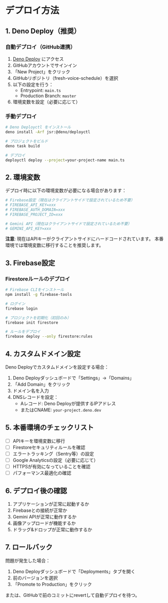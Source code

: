# デプロイ方法

## 1. Deno Deploy（推奨）

### 自動デプロイ（GitHub連携）
1. [Deno Deploy](https://deno.com/deploy) にアクセス
2. GitHubアカウントでサインイン
3. 「New Project」をクリック
4. GitHubリポジトリ（fresh-voice-schedule）を選択
5. 以下の設定を行う：
   - Entrypoint: `main.ts`
   - Production Branch: `master`
6. 環境変数を設定（必要に応じて）

### 手動デプロイ
```bash
# Deno Deployctl をインストール
deno install -Arf jsr:@deno/deployctl

# プロジェクトをビルド
deno task build

# デプロイ
deployctl deploy --project=your-project-name main.ts
```

## 2. 環境変数

デプロイ時に以下の環境変数が必要になる場合があります：

```bash
# Firebase設定（現在はクライアントサイドで設定されているため不要）
# FIREBASE_API_KEY=xxx
# FIREBASE_AUTH_DOMAIN=xxx
# FIREBASE_PROJECT_ID=xxx

# Gemini API（現在はクライアントサイドで設定されているため不要）
# GEMINI_API_KEY=xxx
```

**注意**: 現在はAPIキーがクライアントサイドにハードコードされています。
本番環境では環境変数に移行することを推奨します。

## 3. Firebase設定

### Firestoreルールのデプロイ
```bash
# Firebase CLIをインストール
npm install -g firebase-tools

# ログイン
firebase login

# プロジェクトを初期化（初回のみ）
firebase init firestore

# ルールをデプロイ
firebase deploy --only firestore:rules
```

## 4. カスタムドメイン設定

Deno Deployでカスタムドメインを設定する場合：

1. Deno Deployダッシュボードで「Settings」→「Domains」
2. 「Add Domain」をクリック
3. ドメイン名を入力
4. DNSレコードを設定：
   - Aレコード: Deno Deployが提供するIPアドレス
   - またはCNAME: `your-project.deno.dev`

## 5. 本番環境のチェックリスト

- [ ] APIキーを環境変数に移行
- [ ] Firestoreセキュリティルールを確認
- [ ] エラートラッキング（Sentry等）の設定
- [ ] Google Analyticsの設定（必要に応じて）
- [ ] HTTPSが有効になっていることを確認
- [ ] パフォーマンス最適化の確認

## 6. デプロイ後の確認

1. アプリケーションが正常に起動するか
2. Firebaseとの接続が正常か
3. Gemini APIが正常に動作するか
4. 画像アップロードが機能するか
5. ドラッグ&ドロップが正常に動作するか

## 7. ロールバック

問題が発生した場合：

1. Deno Deployダッシュボードで「Deployments」タブを開く
2. 前のバージョンを選択
3. 「Promote to Production」をクリック

または、GitHubで前のコミットにrevertして自動デプロイを待つ。